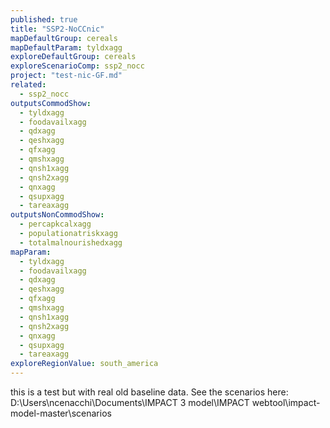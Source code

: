 ```yaml
---
published: true
title: "SSP2-NoCCnic"
mapDefaultGroup: cereals
mapDefaultParam: tyldxagg
exploreDefaultGroup: cereals
exploreScenarioComp: ssp2_nocc
project: "test-nic-GF.md"
related: 
  - ssp2_nocc
outputsCommodShow: 
  - tyldxagg
  - foodavailxagg
  - qdxagg
  - qeshxagg
  - qfxagg
  - qmshxagg
  - qnsh1xagg
  - qnsh2xagg
  - qnxagg
  - qsupxagg
  - tareaxagg
outputsNonCommodShow: 
  - percapkcalxagg
  - populationatriskxagg
  - totalmalnourishedxagg
mapParam: 
  - tyldxagg
  - foodavailxagg
  - qdxagg
  - qeshxagg
  - qfxagg
  - qmshxagg
  - qnsh1xagg
  - qnsh2xagg
  - qnxagg
  - qsupxagg
  - tareaxagg
exploreRegionValue: south_america
---
```




this is a test but with real old baseline data. See the scenarios here: D:\Users\ncenacchi\Documents\IMPACT 3 model\IMPACT webtool\impact-model-master\scenarios
